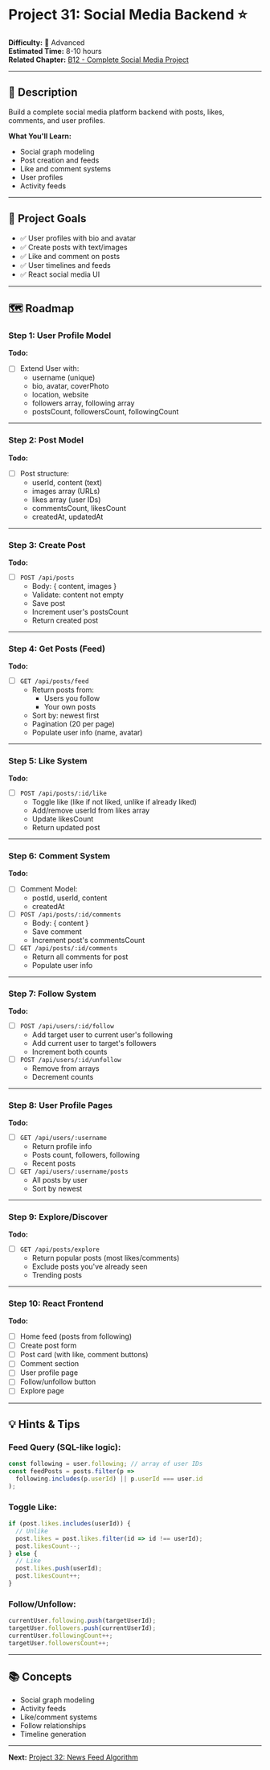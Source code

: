 # Project 31: Social Media Backend ⭐

**Difficulty:** 🔴 Advanced  
**Estimated Time:** 8-10 hours  
**Related Chapter:** [B12 - Complete Social Media Project](../chapters/B12_COMPLETE_PROJECT.md)

---

## 📝 Description

Build a complete social media platform backend with posts, likes, comments, and user profiles.

**What You'll Learn:**
- Social graph modeling
- Post creation and feeds
- Like and comment systems
- User profiles
- Activity feeds

---

## 🎯 Project Goals

- ✅ User profiles with bio and avatar
- ✅ Create posts with text/images
- ✅ Like and comment on posts
- ✅ User timelines and feeds
- ✅ React social media UI

---

## 🗺️ Roadmap

### Step 1: User Profile Model
**Todo:**
- [ ] Extend User with:
  - username (unique)
  - bio, avatar, coverPhoto
  - location, website
  - followers array, following array
  - postsCount, followersCount, followingCount

---

### Step 2: Post Model
**Todo:**
- [ ] Post structure:
  - userId, content (text)
  - images array (URLs)
  - likes array (user IDs)
  - commentsCount, likesCount
  - createdAt, updatedAt

---

### Step 3: Create Post
**Todo:**
- [ ] `POST /api/posts`
  - Body: { content, images }
  - Validate: content not empty
  - Save post
  - Increment user's postsCount
  - Return created post

---

### Step 4: Get Posts (Feed)
**Todo:**
- [ ] `GET /api/posts/feed`
  - Return posts from:
    - Users you follow
    - Your own posts
  - Sort by: newest first
  - Pagination (20 per page)
  - Populate user info (name, avatar)

---

### Step 5: Like System
**Todo:**
- [ ] `POST /api/posts/:id/like`
  - Toggle like (like if not liked, unlike if already liked)
  - Add/remove userId from likes array
  - Update likesCount
  - Return updated post

---

### Step 6: Comment System
**Todo:**
- [ ] Comment Model:
  - postId, userId, content
  - createdAt
- [ ] `POST /api/posts/:id/comments`
  - Body: { content }
  - Save comment
  - Increment post's commentsCount
- [ ] `GET /api/posts/:id/comments`
  - Return all comments for post
  - Populate user info

---

### Step 7: Follow System
**Todo:**
- [ ] `POST /api/users/:id/follow`
  - Add target user to current user's following
  - Add current user to target's followers
  - Increment both counts
- [ ] `POST /api/users/:id/unfollow`
  - Remove from arrays
  - Decrement counts

---

### Step 8: User Profile Pages
**Todo:**
- [ ] `GET /api/users/:username`
  - Return profile info
  - Posts count, followers, following
  - Recent posts
- [ ] `GET /api/users/:username/posts`
  - All posts by user
  - Sort by newest

---

### Step 9: Explore/Discover
**Todo:**
- [ ] `GET /api/posts/explore`
  - Return popular posts (most likes/comments)
  - Exclude posts you've already seen
  - Trending posts

---

### Step 10: React Frontend
**Todo:**
- [ ] Home feed (posts from following)
- [ ] Create post form
- [ ] Post card (with like, comment buttons)
- [ ] Comment section
- [ ] User profile page
- [ ] Follow/unfollow button
- [ ] Explore page

---

## 💡 Hints & Tips

### Feed Query (SQL-like logic):
```javascript
const following = user.following; // array of user IDs
const feedPosts = posts.filter(p => 
  following.includes(p.userId) || p.userId === user.id
);
```

### Toggle Like:
```javascript
if (post.likes.includes(userId)) {
  // Unlike
  post.likes = post.likes.filter(id => id !== userId);
  post.likesCount--;
} else {
  // Like
  post.likes.push(userId);
  post.likesCount++;
}
```

### Follow/Unfollow:
```javascript
currentUser.following.push(targetUserId);
targetUser.followers.push(currentUserId);
currentUser.followingCount++;
targetUser.followersCount++;
```

---

## 📚 Concepts

- Social graph modeling
- Activity feeds
- Like/comment systems
- Follow relationships
- Timeline generation

---

**Next:** [Project 32: News Feed Algorithm](32-news-feed-algorithm.md)
